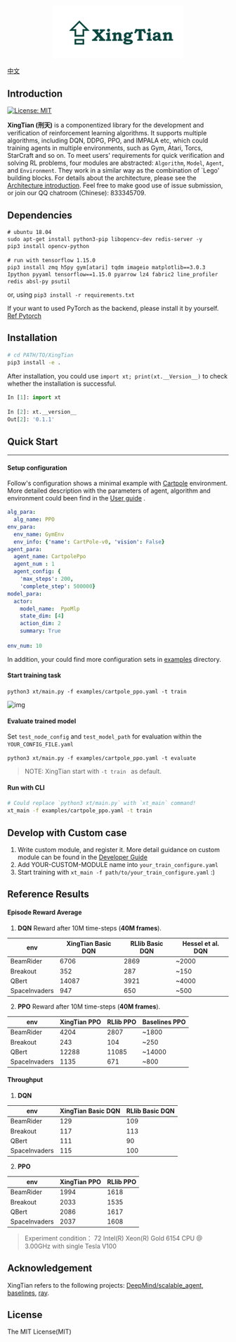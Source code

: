
<div align="center">
<img width="300px" height="auto" src="./docs/.images/xingtian-logo.png">
</div>


[中文](./README.cn.md)

## Introduction

[![License: MIT](https://img.shields.io/badge/License-MIT-yellow.svg)](https://opensource.org/licenses/MIT)

**XingTian (刑天)** is a componentized library for the development and verification of reinforcement learning algorithms. It supports multiple algorithms, including DQN, DDPG, PPO, and IMPALA etc, which could training agents in multiple environments, such as Gym, Atari, Torcs, StarCraft and so on.  To meet users' requirements for quick verification and solving RL problems, four modules are abstracted: `Algorithm`, `Model`, `Agent`, and `Environment`. They work in a similar way as the combination of `Lego' building blocks. For details about the architecture, please see the [Architecture introduction](./docs/basic_arch.en.md). Feel free to make good use of issue submission, or join our QQ chatroom (Chinese): 833345709.

## Dependencies

```shell
# ubuntu 18.04
sudo apt-get install python3-pip libopencv-dev redis-server -y
pip3 install opencv-python

# run with tensorflow 1.15.0
pip3 install zmq h5py gym[atari] tqdm imageio matplotlib==3.0.3 Ipython pyyaml tensorflow==1.15.0 pyarrow lz4 fabric2 line_profiler redis absl-py psutil
```

or, using `pip3 install -r requirements.txt`

If your want to used PyTorch as the backend, please install it by yourself.  [Ref Pytorch](https://pytorch.org/get-started/locally/)




## Installation
```zsh
# cd PATH/TO/XingTian
pip3 install -e .
```

After installation, you could use `import xt; print(xt.__Version__)`  to check whether the installation is successful.

```python
In [1]: import xt

In [2]: xt.__version__
Out[2]: '0.1.1'
```



## Quick Start

---------
#### Setup configuration
Follow's configuration shows a minimal example with [Cartpole](https://gym.openai.com/envs/CartPole-v0/) environment.
More detailed description with the parameters of agent, algorithm and environment could been find in the [User guide](./docs/user.en.md) .


```yaml
alg_para:
  alg_name: PPO
env_para:
  env_name: GymEnv
  env_info: {'name': CartPole-v0, 'vision': False}
agent_para:
  agent_name: CartpolePpo
  agent_num : 1
  agent_config: {
    'max_steps': 200,
    'complete_step': 500000}
model_para:
  actor:
    model_name:  PpoMlp
    state_dim: [4]
    action_dim: 2
    summary: True

env_num: 10
```

In addition, your could find more configuration sets in [examples](./examples) directory.

#### Start training task

```python3 xt/main.py -f examples/cartpole_ppo.yaml -t train```

![img](./docs/.images/cartpole.gif)  



#### Evaluate trained model

Set `test_node_config` and `test_model_path` for evaluation within the `YOUR_CONFIG_FILE.yaml`

```python3 xt/main.py -f examples/cartpole_ppo.yaml -t evaluate```



> NOTE: XingTian start with `-t train ` as default.

#### Run with CLI

```zsh
# Could replace `python3 xt/main.py` with `xt_main` command!
xt_main -f examples/cartpole_ppo.yaml -t train
```

## Develop with Custom case

1. Write custom module, and register it. More detail guidance on custom module can be found in the [Developer Guide](./docs/developer.en.md)
2. Add YOUR-CUSTOM-MODULE name into `your_train_configure.yaml`
3. Start training with `xt_main -f path/to/your_train_configure.yaml` :)



## Reference Results

#### Episode Reward Average

1. **DQN** Reward after 10M time-steps (**40M frames**).

| env           | XingTian Basic DQN | RLlib Basic DQN | Hessel et al. DQN |
| ------------- | ------------------ | --------------- | ----------------- |
| BeamRider     | 6706               | 2869            | ~2000             |
| Breakout      | 352                | 287             | ~150              |
| QBert         | 14087              | 3921            | ~4000             |
| SpaceInvaders | 947                | 650             | ~500              |

2. **PPO** Reward after 10M time-steps (**40M frames**).

| env           | XingTian PPO | RLlib PPO | Baselines PPO |
| ------------- | ------------ | --------- | ------------- |
| BeamRider     | 4204         | 2807      | ~1800         |
| Breakout      | 243          | 104       | ~250          |
| QBert         | 12288        | 11085     | ~14000        |
| SpaceInvaders | 1135         | 671       | ~800          |

#### Throughput

1. **DQN**

| env           | XingTian Basic DQN | RLlib Basic DQN |
| ------------- | ------------------ | --------------- |
| BeamRider     | 129                | 109             |
| Breakout      | 117                | 113             |
| QBert         | 111                | 90              |
| SpaceInvaders | 115                | 100             |

2. **PPO**

| env           | XingTian PPO | RLlib PPO |
| ------------- | ------------ | --------- |
| BeamRider     | 1994         | 1618      |
| Breakout      | 2033         | 1535      |
| QBert         | 2086         | 1617      |
| SpaceInvaders | 2037         | 1608      |

> Experiment condition： 72  Intel(R) Xeon(R) Gold 6154 CPU @ 3.00GHz with single Tesla V100

## Acknowledgement

XingTian refers to the following projects: [DeepMind/scalable_agent](https://github.com/deepmind/scalable_agent), [baselines](https://github.com/openai/baselines), [ray](https://github.com/ray-project/ray).

## License

The MIT License(MIT)
